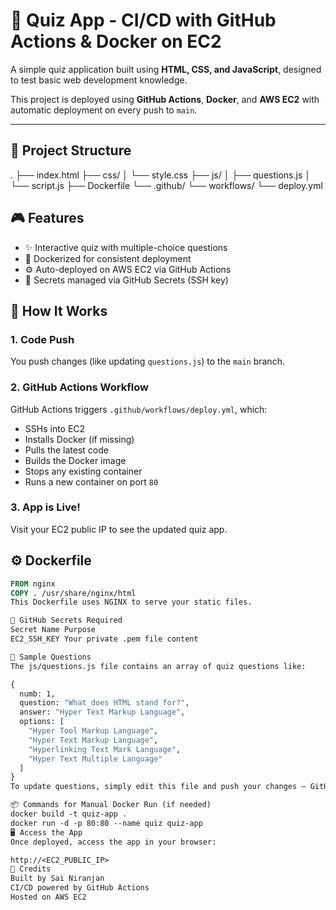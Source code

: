 # 🚀 Quiz App - CI/CD with GitHub Actions & Docker on EC2

A simple quiz application built using **HTML, CSS, and JavaScript**, designed to test basic web development knowledge.

This project is deployed using **GitHub Actions**, **Docker**, and **AWS EC2** with automatic deployment on every push to `main`.

---

## 📁 Project Structure

.
├── index.html
├── css/
│ └── style.css
├── js/
│ ├── questions.js
│ └── script.js
├── Dockerfile
└── .github/
└── workflows/
└── deploy.yml


## 🎮 Features

- ✨ Interactive quiz with multiple-choice questions
- 🐳 Dockerized for consistent deployment
- ⚙️ Auto-deployed on AWS EC2 via GitHub Actions
- 🔐 Secrets managed via GitHub Secrets (SSH key)


## 🚀 How It Works

### 1. Code Push
You push changes (like updating `questions.js`) to the `main` branch.

### 2. GitHub Actions Workflow
GitHub Actions triggers `.github/workflows/deploy.yml`, which:

- SSHs into EC2
- Installs Docker (if missing)
- Pulls the latest code
- Builds the Docker image
- Stops any existing container
- Runs a new container on port `80`

### 3. App is Live!  
Visit your EC2 public IP to see the updated quiz app.


## ⚙️ Dockerfile

```Dockerfile
FROM nginx
COPY . /usr/share/nginx/html
This Dockerfile uses NGINX to serve your static files.

🔐 GitHub Secrets Required
Secret Name	Purpose
EC2_SSH_KEY	Your private .pem file content

🧪 Sample Questions
The js/questions.js file contains an array of quiz questions like:

{
  numb: 1,
  question: "What does HTML stand for?",
  answer: "Hyper Text Markup Language",
  options: [
    "Hyper Tool Markup Language",
    "Hyper Text Markup Language",
    "Hyperlinking Text Mark Language",
    "Hyper Text Multiple Language"
  ]
}
To update questions, simply edit this file and push your changes — GitHub Actions will auto-deploy it.

📦 Commands for Manual Docker Run (if needed)
docker build -t quiz-app .
docker run -d -p 80:80 --name quiz quiz-app
🖥️ Access the App
Once deployed, access the app in your browser:

http://<EC2_PUBLIC_IP>
🙌 Credits
Built by Sai Niranjan
CI/CD powered by GitHub Actions
Hosted on AWS EC2
